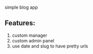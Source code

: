 simple blog app

## Features:
1. custom manager
2. custom admin panel
3. use date and slug to have pretty urls